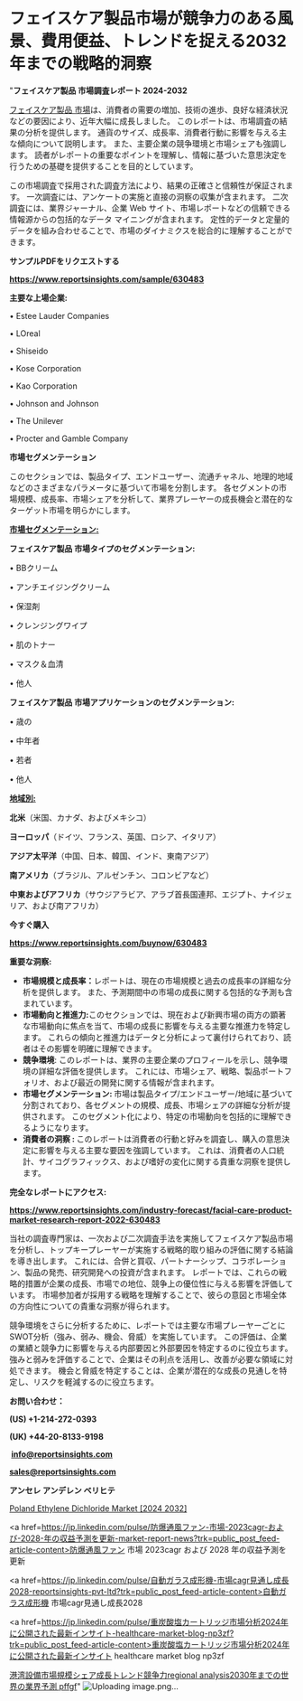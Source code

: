 # フェイスケア製品市場が競争力のある風景、費用便益、トレンドを捉える2032年までの戦略的洞察

"<strong>フェイスケア製品 市場調査レポート 2024-2032</strong>

<a href=https://www.reportsinsights.com/sample/630483>フェイスケア製品 市場</a>は、消費者の需要の増加、技術の進歩、良好な経済状況などの要因により、近年大幅に成長しました。 このレポートは、市場調査の結果の分析を提供します。 通貨のサイズ、成長率、消費者行動に影響を与える主な傾向について説明します。 また、主要企業の競争環境と市場シェアも強調します。 読者がレポートの重要なポイントを理解し、情報に基づいた意思決定を行うための基礎を提供することを目的としています。

この市場調査で採用された調査方法により、結果の正確さと信頼性が保証されます。 一次調査には、アンケートの実施と直接の洞察の収集が含まれます。 二次調査には、業界ジャーナル、企業 Web サイト、市場レポートなどの信頼できる情報源からの包括的なデータ マイニングが含まれます。 定性的データと定量的データを組み合わせることで、市場のダイナミクスを総合的に理解することができます。

<strong><b>サンプルPDFをリクエストする</b></strong>

<a href=https://www.reportsinsights.com/sample/630483><strong><u>https://www.reportsinsights.com/sample/630483</u></strong></a>

<strong>主要な上場企業:</strong>

• Estee Lauder Companies

• LOreal

• Shiseido

• Kose Corporation

• Kao Corporation

• Johnson and Johnson

• The Unilever

• Procter and Gamble Company

<strong>市場セグメンテーション</strong>

このセクションでは、製品タイプ、エンドユーザー、流通チャネル、地理的地域などのさまざまなパラメータに基づいて市場を分割します。 各セグメントの市場規模、成長率、市場シェアを分析して、業界プレーヤーの成長機会と潜在的なターゲット市場を明らかにします。

<strong><u>市場セグメンテーション</u></strong><strong><u>:</u></strong>

<strong>フェイスケア製品 市場タイプのセグメンテーション:</strong>

• BBクリーム

• アンチエイジングクリーム

• 保湿剤

• クレンジングワイプ

• 肌のトナー

• マスク＆血清

• 他人

<strong>フェイスケア製品 市場アプリケーションのセグメンテーション:</strong>

• 歳の

• 中年者

• 若者

• 他人

<strong><u>地域別</u></strong><strong><u>:</u></strong>

<strong>北米</strong>（米国、カナダ、およびメキシコ）

<strong>ヨーロッパ</strong>（ドイツ、フランス、英国、ロシア、イタリア）

<strong>アジア太平洋</strong>（中国、日本、韓国、インド、東南アジア）

<strong>南アメリカ</strong>（ブラジル、アルゼンチン、コロンビアなど）

<strong>中東およびアフリカ</strong>（サウジアラビア、アラブ首長国連邦、エジプト、ナイジェリア、および南アフリカ）

<strong>今すぐ購入</strong>

<a href=https://www.reportsinsights.com/buynow/630483><strong><u>https://www.reportsinsights.com/buynow/630483</u></strong></a>

<strong>重要な洞察:</strong>
<ul>
  <li><strong>市場規模と成長率：</strong>レポートは、現在の市場規模と過去の成長率の詳細な分析を提供します。 また、予測期間中の市場の成長に関する包括的な予測も含まれています。</li>
  <li><strong>市場動向と推進力:</strong>このセクションでは、現在および新興市場の両方の顕著な市場動向に焦点を当て、市場の成長に影響を与える主要な推進力を特定します。 これらの傾向と推進力はデータと分析によって裏付けられており、読者はその影響を明確に理解できます。</li>
  <li><strong>競争環境</strong>: このレポートは、業界の主要企業のプロフィールを示し、競争環境の詳細な評価を提供します。 これには、市場シェア、戦略、製品ポートフォリオ、および最近の開発に関する情報が含まれます。</li>
  <li><strong>市場セグメンテーション: </strong>市場は製品タイプ/エンドユーザー/地域に基づいて分割されており、各セグメントの規模、成長、市場シェアの詳細な分析が提供されます。 このセグメント化により、特定の市場動向を包括的に理解できるようになります。</li>
  <li><strong>消費者の洞察 : </strong>このレポートは消費者の行動と好みを調査し、購入の意思決定に影響を与える主要な要因を強調しています。 これは、消費者の人口統計、サイコグラフィックス、および嗜好の変化に関する貴重な洞察を提供します。</li>
</ul>
<strong>完全なレポートにアクセス:</strong>

<a href=https://www.reportsinsights.com/industry-forecast/facial-care-product-market-research-report-2022-630483><strong><u><b>https://www.reportsinsights.com/industry-forecast/facial-care-product-market-research-report-2022-630483</b></u></strong></a>

当社の調査専門家は、一次および二次調査手法を実施してフェイスケア製品市場を分析し、トップキープレーヤーが実施する戦略的取り組みの評価に関する結論を導き出します。 これには、合併と買収、パートナーシップ、コラボレーション、製品の発売、研究開発への投資が含まれます。 レポートでは、これらの戦略的措置が企業の成長、市場での地位、競争上の優位性に与える影響を評価しています。 市場参加者が採用する戦略を理解することで、彼らの意図と市場全体の方向性についての貴重な洞察が得られます。

競争環境をさらに分析するために、レポートでは主要な市場プレーヤーごとにSWOT分析（強み、弱み、機会、脅威）を実施しています。 この評価は、企業の業績と競争力に影響を与える内部要因と外部要因を特定するのに役立ちます。 強みと弱みを評価することで、企業はその利点を活用し、改善が必要な領域に対処できます。 機会と脅威を特定することは、企業が潜在的な成長の見通しを特定し、リスクを軽減するのに役立ちます。

<strong>お問い合わせ：</strong>

<strong>(US) +1-214-272-0393</strong>

<strong>(UK) +44-20-8133-9198</strong>

<strong> </strong><a href=info@reportsinsights.com><strong><u>info@reportsinsights.com</u></strong></a>

<a href=sales@reportsinsights.com><strong><u>sales@reportsinsights.com</u></strong></a>

<strong>アンセレ アンデレン ベリヒテ</strong>

<a href=https://www.linkedin.com/pulse/poland-ethylene-dichloride-market-segments-latest-cp8me/>Poland Ethylene Dichloride Market [2024 2032]</a>

<a href=https://jp.linkedin.com/pulse/防爆通風ファン-市場-2023cagr-および-2028-年の収益予測を更新-market-report-news?trk=public_post_feed-article-content>防爆通風ファン 市場 2023cagr および 2028 年の収益予測を更新</a>

<a href=https://jp.linkedin.com/pulse/自動ガラス成形機-市場cagr見通し成長2028-reportsinsights-pvt-ltd?trk=public_post_feed-article-content>自動ガラス成形機 市場cagr見通し成長2028</a>

<a href=https://jp.linkedin.com/pulse/重炭酸塩カートリッジ市場分析2024年に公開された最新インサイト-healthcare-market-blog-np3zf?trk=public_post_feed-article-content>重炭酸塩カートリッジ市場分析2024年に公開された最新インサイト healthcare market blog np3zf</a>

<a href=https://www.linkedin.com/pulse/港湾設備市場規模シェア成長トレンド競争力regional-analysis2030年までの世界の業界予測-pffgf/>港湾設備市場規模シェア成長トレンド競争力regional analysis2030年までの世界の業界予測 pffgf</a>"
![Uploading image.png…]()

